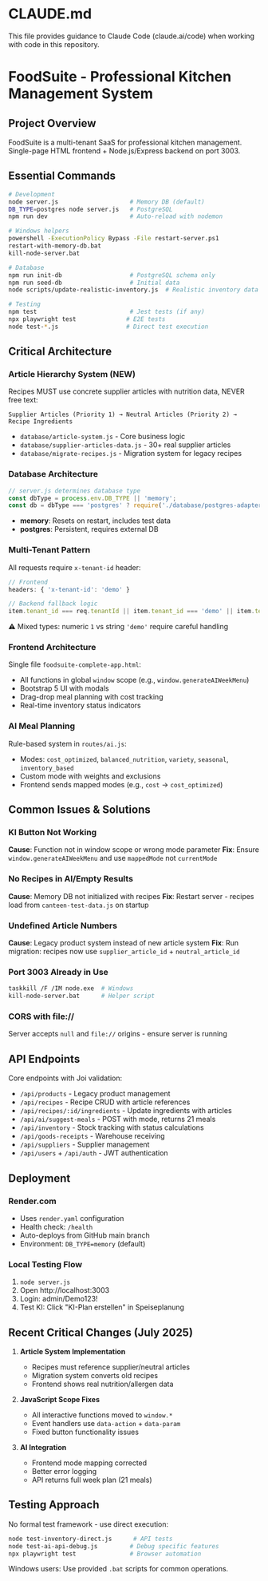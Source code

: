 # CLAUDE.md

This file provides guidance to Claude Code (claude.ai/code) when working with code in this repository.

# FoodSuite - Professional Kitchen Management System

## Project Overview
FoodSuite is a multi-tenant SaaS for professional kitchen management. Single-page HTML frontend + Node.js/Express backend on port 3003.

## Essential Commands

```bash
# Development
node server.js                    # Memory DB (default)
DB_TYPE=postgres node server.js   # PostgreSQL
npm run dev                       # Auto-reload with nodemon

# Windows helpers
powershell -ExecutionPolicy Bypass -File restart-server.ps1
restart-with-memory-db.bat
kill-node-server.bat

# Database
npm run init-db                   # PostgreSQL schema only
npm run seed-db                   # Initial data
node scripts/update-realistic-inventory.js  # Realistic inventory data

# Testing
npm test                          # Jest tests (if any)
npx playwright test              # E2E tests
node test-*.js                   # Direct test execution
```

## Critical Architecture

### Article Hierarchy System (NEW)
Recipes MUST use concrete supplier articles with nutrition data, NEVER free text:
```
Supplier Articles (Priority 1) → Neutral Articles (Priority 2) → Recipe Ingredients
```
- `database/article-system.js` - Core business logic
- `database/supplier-articles-data.js` - 30+ real supplier articles
- `database/migrate-recipes.js` - Migration system for legacy recipes

### Database Architecture
```javascript
// server.js determines database type
const dbType = process.env.DB_TYPE || 'memory';
const db = dbType === 'postgres' ? require('./database/postgres-adapter') : require('./database/db-memory');
```
- **memory**: Resets on restart, includes test data
- **postgres**: Persistent, requires external DB

### Multi-Tenant Pattern
All requests require `x-tenant-id` header:
```javascript
// Frontend
headers: { 'x-tenant-id': 'demo' }

// Backend fallback logic
item.tenant_id === req.tenantId || item.tenant_id === 'demo' || item.tenant_id === 1
```
⚠️ Mixed types: numeric `1` vs string `'demo'` require careful handling

### Frontend Architecture
Single file `foodsuite-complete-app.html`:
- All functions in global `window` scope (e.g., `window.generateAIWeekMenu`)
- Bootstrap 5 UI with modals
- Drag-drop meal planning with cost tracking
- Real-time inventory status indicators

### AI Meal Planning
Rule-based system in `routes/ai.js`:
- Modes: `cost_optimized`, `balanced_nutrition`, `variety`, `seasonal`, `inventory_based`
- Custom mode with weights and exclusions
- Frontend sends mapped modes (e.g., `cost` → `cost_optimized`)

## Common Issues & Solutions

### KI Button Not Working
**Cause**: Function not in window scope or wrong mode parameter
**Fix**: Ensure `window.generateAIWeekMenu` and use `mappedMode` not `currentMode`

### No Recipes in AI/Empty Results
**Cause**: Memory DB not initialized with recipes
**Fix**: Restart server - recipes load from `canteen-test-data.js` on startup

### Undefined Article Numbers
**Cause**: Legacy product system instead of new article system
**Fix**: Run migration: recipes now use `supplier_article_id` + `neutral_article_id`

### Port 3003 Already in Use
```bash
taskkill /F /IM node.exe  # Windows
kill-node-server.bat      # Helper script
```

### CORS with file://
Server accepts `null` and `file://` origins - ensure server is running

## API Endpoints

Core endpoints with Joi validation:
- `/api/products` - Legacy product management
- `/api/recipes` - Recipe CRUD with article references
- `/api/recipes/:id/ingredients` - Update ingredients with articles
- `/api/ai/suggest-meals` - POST with mode, returns 21 meals
- `/api/inventory` - Stock tracking with status calculations
- `/api/goods-receipts` - Warehouse receiving
- `/api/suppliers` - Supplier management
- `/api/users` + `/api/auth` - JWT authentication

## Deployment

### Render.com
- Uses `render.yaml` configuration
- Health check: `/health`
- Auto-deploys from GitHub main branch
- Environment: `DB_TYPE=memory` (default)

### Local Testing Flow
1. `node server.js`
2. Open http://localhost:3003
3. Login: admin/Demo123!
4. Test KI: Click "KI-Plan erstellen" in Speiseplanung

## Recent Critical Changes (July 2025)

1. **Article System Implementation**
   - Recipes must reference supplier/neutral articles
   - Migration system converts old recipes
   - Frontend shows real nutrition/allergen data

2. **JavaScript Scope Fixes**
   - All interactive functions moved to `window.*`
   - Event handlers use `data-action` + `data-param`
   - Fixed button functionality issues

3. **AI Integration**
   - Frontend mode mapping corrected
   - Better error logging
   - API returns full week plan (21 meals)

## Testing Approach

No formal test framework - use direct execution:
```bash
node test-inventory-direct.js      # API tests
node test-ai-api-debug.js         # Debug specific features
npx playwright test               # Browser automation
```

Windows users: Use provided `.bat` scripts for common operations.